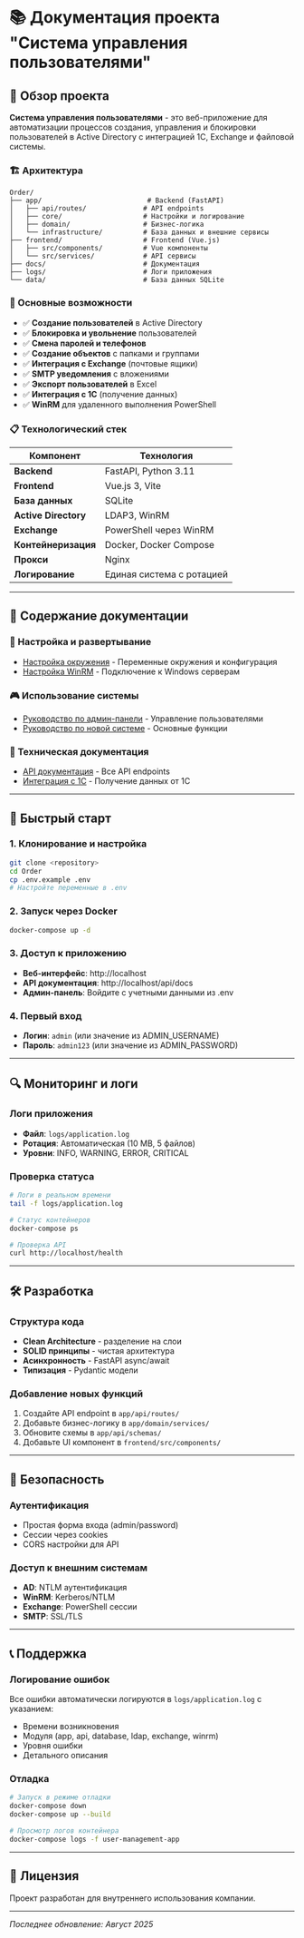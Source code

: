 # 📚 Документация проекта "Система управления пользователями"

## 🎯 Обзор проекта

**Система управления пользователями** - это веб-приложение для автоматизации процессов создания, управления и блокировки пользователей в Active Directory с интеграцией 1C, Exchange и файловой системы.

### 🏗️ Архитектура

```
Order/
├── app/                          # Backend (FastAPI)
│   ├── api/routes/              # API endpoints
│   ├── core/                    # Настройки и логирование
│   ├── domain/                  # Бизнес-логика
│   └── infrastructure/          # База данных и внешние сервисы
├── frontend/                    # Frontend (Vue.js)
│   ├── src/components/          # Vue компоненты
│   └── src/services/            # API сервисы
├── docs/                        # Документация
├── logs/                        # Логи приложения
└── data/                        # База данных SQLite
```

### 🚀 Основные возможности

- ✅ **Создание пользователей** в Active Directory
- ✅ **Блокировка и увольнение** пользователей
- ✅ **Смена паролей и телефонов**
- ✅ **Создание объектов** с папками и группами
- ✅ **Интеграция с Exchange** (почтовые ящики)
- ✅ **SMTP уведомления** с вложениями
- ✅ **Экспорт пользователей** в Excel
- ✅ **Интеграция с 1C** (получение данных)
- ✅ **WinRM** для удаленного выполнения PowerShell

### 📋 Технологический стек

| **Компонент** | **Технология** |
|---|---|
| **Backend** | FastAPI, Python 3.11 |
| **Frontend** | Vue.js 3, Vite |
| **База данных** | SQLite |
| **Active Directory** | LDAP3, WinRM |
| **Exchange** | PowerShell через WinRM |
| **Контейнеризация** | Docker, Docker Compose |
| **Прокси** | Nginx |
| **Логирование** | Единая система с ротацией |

---

## 📖 Содержание документации

### 🔧 Настройка и развертывание
- [Настройка окружения](ENV_SETUP.md) - Переменные окружения и конфигурация
- [Настройка WinRM](WINRM_SETUP_GUIDE.md) - Подключение к Windows серверам

### 🎮 Использование системы
- [Руководство по админ-панели](ADMIN_PANEL_GUIDE.md) - Управление пользователями
- [Руководство по новой системе](NEW_SYSTEM_GUIDE.md) - Основные функции

### 🔌 Техническая документация
- [API документация](API_DOCUMENTATION.md) - Все API endpoints
- [Интеграция с 1C](1C_INTEGRATION.md) - Получение данных от 1C

---

## 🎯 Быстрый старт

### 1. Клонирование и настройка
```bash
git clone <repository>
cd Order
cp .env.example .env
# Настройте переменные в .env
```

### 2. Запуск через Docker
```bash
docker-compose up -d
```

### 3. Доступ к приложению
- **Веб-интерфейс**: http://localhost
- **API документация**: http://localhost/api/docs
- **Админ-панель**: Войдите с учетными данными из .env

### 4. Первый вход
- **Логин**: `admin` (или значение из ADMIN_USERNAME)
- **Пароль**: `admin123` (или значение из ADMIN_PASSWORD)

---

## 🔍 Мониторинг и логи

### Логи приложения
- **Файл**: `logs/application.log`
- **Ротация**: Автоматическая (10 MB, 5 файлов)
- **Уровни**: INFO, WARNING, ERROR, CRITICAL

### Проверка статуса
```bash
# Логи в реальном времени
tail -f logs/application.log

# Статус контейнеров
docker-compose ps

# Проверка API
curl http://localhost/health
```

---

## 🛠️ Разработка

### Структура кода
- **Clean Architecture** - разделение на слои
- **SOLID принципы** - чистая архитектура
- **Асинхронность** - FastAPI async/await
- **Типизация** - Pydantic модели

### Добавление новых функций
1. Создайте API endpoint в `app/api/routes/`
2. Добавьте бизнес-логику в `app/domain/services/`
3. Обновите схемы в `app/api/schemas/`
4. Добавьте UI компонент в `frontend/src/components/`

---

## 🔐 Безопасность

### Аутентификация
- Простая форма входа (admin/password)
- Сессии через cookies
- CORS настройки для API

### Доступ к внешним системам
- **AD**: NTLM аутентификация
- **WinRM**: Kerberos/NTLM
- **Exchange**: PowerShell сессии
- **SMTP**: SSL/TLS

---

## 📞 Поддержка

### Логирование ошибок
Все ошибки автоматически логируются в `logs/application.log` с указанием:
- Времени возникновения
- Модуля (app, api, database, ldap, exchange, winrm)
- Уровня ошибки
- Детального описания

### Отладка
```bash
# Запуск в режиме отладки
docker-compose down
docker-compose up --build

# Просмотр логов контейнера
docker-compose logs -f user-management-app
```

---

## 📄 Лицензия

Проект разработан для внутреннего использования компании.

---

*Последнее обновление: Август 2025*

